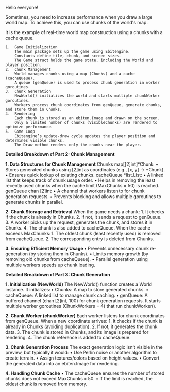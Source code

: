 Hello everyone!

Sometimes, you need to increase performance when you draw a large world map. To achieve this, you can use chunks of the world's map. 

It is the example of real-time world map construction using a chunks with a cache queue. 

	1.	Game Initialization
		The main package sets up the game using Ebitengine.
		Constants define tile, chunk, and screen sizes.
		The Game struct holds the game state, including the World and player position.
	2.	Chunk Management
		World manages chunks using a map (Chunks) and a cache (cacheQueue).
		A queue (genQueue) is used to process chunk generation in worker goroutines.
	3.	Chunk Generation
		NewWorld() initializes the world and starts multiple chunkWorker goroutines.
		Workers process chunk coordinates from genQueue, generate chunks, and store them in Chunks.
	4.	Rendering
		Each chunk is stored as an ebiten.Image and drawn on the screen.
		Only a limited number of chunks (VisibleChunks) are rendered to optimize performance.
	5.	Game Loop
		Ebitengine’s update-draw cycle updates the player position and determines visible chunks.
		The Draw method renders only the chunks near the player.

**Detailed Breakdown of Part 2: Chunk Management**

**1. Data Structures for Chunk Management**
Chunks map[[2]int]*Chunk:
•	Stores generated chunks using [2]int as coordinates (e.g., [x, y] → *Chunk).
•	Ensures quick lookup of existing chunks.
cacheQueue *list.List:
•	A linked list that keeps track of chunk usage order.
•	Helps in removing the least recently used chunks when the cache limit (MaxChunks = 50) is reached.
genQueue chan [2]int:
•	A channel that workers listen to for chunk generation requests.
•	Prevents blocking and allows multiple goroutines to generate chunks in parallel.

**2. Chunk Storage and Retrieval**
When the game needs a chunk:
	1.	It checks if the chunk is already in Chunks.
	2.	If not, it sends a request to genQueue.
	3.	A worker picks up the request, generates the chunk, and stores it in Chunks.
	4.	The chunk is also added to cacheQueue.
When the cache exceeds MaxChunks:
	1.	The oldest chunk (least recently used) is removed from cacheQueue.
	2.	The corresponding entry is deleted from Chunks.

**3. Ensuring Efficient Memory Usage**
•	Prevents unnecessary chunk re-generation (by storing them in Chunks).
•	Limits memory growth (by removing old chunks from cacheQueue).
•	Parallel generation using multiple workers speeds up chunk loading.



**Detailed Breakdown of Part 3: Chunk Generation**

**1. Initialization (NewWorld)**
The NewWorld() function creates a World instance.
It initializes:
	•	Chunks: A map to store generated chunks.
	•	cacheQueue: A linked list to manage chunk caching.
	•	genQueue: A buffered channel (chan [2]int, 100) for chunk generation requests.
It starts multiple worker goroutines (ChunkWorkers = 4) that run chunkWorker().

**2. Chunk Worker (chunkWorker)**
Each worker listens for chunk coordinates from genQueue.
When a new coordinate arrives:
	1.	It checks if the chunk is already in Chunks (avoiding duplication).
	2.	If not, it generates the chunk data.
	3.	The chunk is stored in Chunks, and its image is prepared for rendering.
	4.	The chunk reference is added to cacheQueue.

**3. Chunk Generation Process**
The exact generation logic isn’t visible in the preview, but typically it would:
	•	Use Perlin noise or another algorithm to create terrain.
	•	Assign textures/colors based on height values.
	•	Convert the generated data into an ebiten.Image for rendering.

**4. Handling Chunk Cache**
	•	The cacheQueue ensures the number of stored chunks does not exceed MaxChunks = 50.
	•	If the limit is reached, the oldest chunk is removed from memory.
